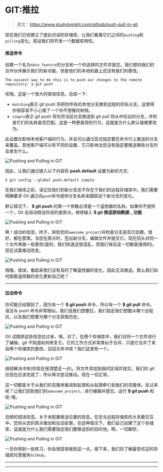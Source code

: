 # GIT:推拉

> 原文：<https://www.studytonight.com/github/push-pull-in-git>

现在我们已经建立了彼此对话的存储库，让我们看看它们之间的`pushing`和`pulling`变化。假设我们将开发一个数据库特性。

#### 推送命令

创建一个名为`data_feature`的分支和一个你选择的文件并提交。我们想向我们的合作伙伴展示我们的新功能，但是他们的本地机器上还没有我们的更改。

```
The easiest way to do this is to push our changes to the remote repository: $ git push
```

哇哦。这是一个很大的错误信息。总结一下:

*   `matching`表示 git push 将把你所有的本地分支推到远程的同名分支。这使得你很容易不小心推了一个你不想推的树枝。
*   `simple`表示 git push 将仅将当前分支推送到 git pull 将从中拉出的分支，并检查它们的名称是否匹配。这是一种更直观的行为，这就是为什么默认值被更改为。

此设置仅影响本地客户端的行为，并且可以通过显式指定要在命令行上推送的分支来覆盖。其他客户端可以有不同的设置，它只影响当您没有指定要推送哪些分支时会发生什么。

![Pushing and Pulling in GIT](../Images/ad4450ac47cfd66b2bcef08dda46494c.png)

因此，让我们通过键入以下内容将 **push.default** 设置为新的方式:

```
$ git config --global push.default simple
```

在我们继续之前，请记住我们的新分支还不存在于我们的远程存储库中。我们需要明确要求 Git 通过向`push`命令提供分支名称来跟踪这个新分支的变化。

默认情况下， **$ git push** 的第一个参数必须是一个遥控器的名称。如果你不提供一个，Git 会自动假设你说的是原点。继续输入 **$ git 推送原始数据 _ 功能**

![Pushing and Pulling in GIT](../Images/030321ac988bd31b5b5bfc01402b0444.png)

啊！成功的信息。终于。转到您的`awesome_project`并检查分支是否已创建。很好，都在那里。当您在原点时，签出新分支，编辑文件并提交它。现在回头对同一个文件再做一些更改(是的，我们知道这很混乱，但我们保证这一切都是值得的)。现在试着推动改变。

![Pushing and Pulling in GIT](../Images/7142c14eabf2587e7e20045b2bd4e8c0.png)

哦哦。错误。看起来我们没有及时了解遥控器的变化，因此无法推送。那么我们如何随着遥控器的变化更新自己呢？

* * *

#### 拉动命令

你可能已经猜到了，因为有一个 **$ git push** 命令，所以有一个 **$ git pull** 命令。语法与 push 命令非常相似。我们说我们想要拉，我们指定我们想要从哪个远程拉，以及我们想要为哪个分支获取历史。

![Pushing and Pulling in GIT](../Images/748fe904fda6c6e5202092b8a346474d.png)

Git 试图把这些信息拉过来，哦，对了。在两个存储库中，我们对同一个文件进行了编辑，git 不知道如何修复它。它的工作方式非常类似于合并，只是它合并了来自两个存储库的更改。召回合并冲突？我们这里有一个。

![Pushing and Pulling in GIT](../Images/fcd9fe33a3bc1022b92daf19d583f8f3.png)

继续解决冲突(你现在很清楚这一点)。将文件添加到临时区域并提交。我们的 git 拉现在应该完成了，所以再次尝试推动。现在一切正常。

这一切都是关于从我们的克隆体推进到起源和从起源牵引到我们的克隆体。反过来呢？让我们回到我们的`awesome_project`，进行编辑并提交。运行 **$ git push** 和呃-哦。

![Pushing and Pulling in GIT](../Images/818109264ed433bce9c12e20a0ca3578.png)

丑陋的错误信息。关于未配置推送位置的信息。在您与远程存储库的大多数交互中，您将从您的原点推动和拉动变更。在这种情况下，我们自己创建了这个存储库，这就是为什么我们需要指定我们要推送到的目的地。啊，一切都好。

![Pushing and Pulling in GIT](../Images/646d8ca8f403f2b5e97d4f42e4dfeb5b.png)

一旦你得到一些练习，你会很容易做到这一点。接下来，我们将了解最受欢迎的存储库托管服务`GitHub`。

* * *

* * *